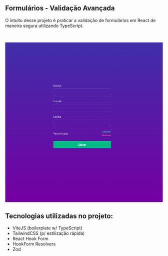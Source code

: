 ## Formulários - Validação Avançada

O intuito desse projeto é praticar a validação de formulários em React de maneira segura utilizando TypeScript.

</br>

![Formulários - Validação Avançada](/src/assets/project.png 'Formulários - Validação Avançada')

## Tecnologias utilizadas no projeto:

- ViteJS (boilerplate w/ TypeScript)
- TailwindCSS (p/ estilização rápida)
- React Hook Form
- HookForm Resolvers
- Zod
